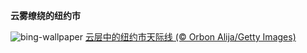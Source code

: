 
**云雾缭绕的纽约市**

![bing-wallpaper](https://www.bing.com/th?id=OHR.NYCClouds_ZH-CN2585785154_1920x1080.jpg)
[云层中的纽约市天际线 (© Orbon Alija/Getty Images)](https://www.bing.com/search?q=%E7%BA%BD%E7%BA%A6%E5%B8%82%E6%91%A9%E5%A4%A9%E5%A4%A7%E6%A5%BC&amp;form=hpcapt&amp;mkt=zh-cn)
  